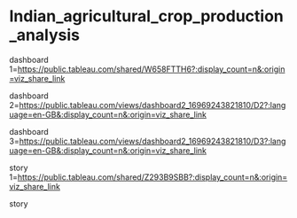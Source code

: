 # Indian_agricultural_crop_production_analysis


dashboard 1=https://public.tableau.com/shared/W658FTTH6?:display_count=n&:origin=viz_share_link

dashboard 2=https://public.tableau.com/views/dashboard2_16969243821810/D2?:language=en-GB&:display_count=n&:origin=viz_share_link

dashboard 3=https://public.tableau.com/views/dashboard2_16969243821810/D3?:language=en-GB&:display_count=n&:origin=viz_share_link

story 1=https://public.tableau.com/shared/Z293B9SBB?:display_count=n&:origin=viz_share_link

story
